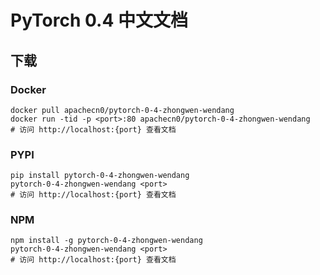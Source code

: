 # PyTorch 0.4 中文文档

## 下载

### Docker

```
docker pull apachecn0/pytorch-0-4-zhongwen-wendang
docker run -tid -p <port>:80 apachecn0/pytorch-0-4-zhongwen-wendang
# 访问 http://localhost:{port} 查看文档
```

### PYPI

```
pip install pytorch-0-4-zhongwen-wendang
pytorch-0-4-zhongwen-wendang <port>
# 访问 http://localhost:{port} 查看文档
```

### NPM

```
npm install -g pytorch-0-4-zhongwen-wendang
pytorch-0-4-zhongwen-wendang <port>
# 访问 http://localhost:{port} 查看文档
```